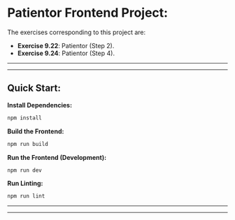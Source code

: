 # Patientor Frontend Project:

The exercises corresponding to this project are:

- **Exercise 9.22**: Patientor (Step 2).
- **Exercise 9.24**: Patientor (Step 4).

---
---

## Quick Start:

**Install Dependencies:**

```bash
npm install
```

**Build the Frontend:**

```bash
npm run build
```

**Run the Frontend (Development):**

```bash
npm run dev
```

**Run Linting:**

```bash
npm run lint
```

---
---